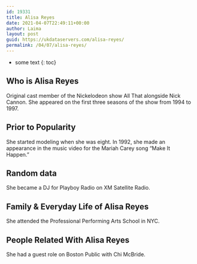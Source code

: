 ```yaml
---
id: 19331
title: Alisa Reyes
date: 2021-04-07T22:49:11+00:00
author: Laima
layout: post
guid: https://ukdataservers.com/alisa-reyes/
permalink: /04/07/alisa-reyes/
---
```


* some text
{: toc}


## Who is Alisa Reyes
                  
                  
                  
Original cast member of the Nickelodeon show All That alongside Nick Cannon. She appeared on the first three seasons of the show from 1994 to 1997. 
                  
              
            
              
            
                
                
                
## Prior to Popularity
                  
                  
                  
She started modeling when she was eight. In 1992, she made an appearance in the music video for the Mariah Carey song &#8220;Make It Happen.&#8221; 
                  
              
            
              
            
                
                
                
## Random data
                  
                  
                  
She became a DJ for Playboy Radio on XM Satellite Radio.
                  
              
            
              
            
                
                
                
## Family & Everyday Life of Alisa Reyes
                  
                  
                  
She attended the Professional Performing Arts School in NYC.
                  
              
            
              
            
                
                
                
## People Related With Alisa Reyes
                  
                  
                  
She had a guest role on Boston Public with Chi McBride.
                  
              
            
              
            
                
              
            
              
              
            
            
              
            
          
          
          